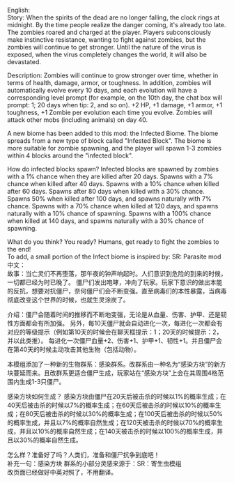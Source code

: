 English:<br/>
Story: When the spirits of the dead are no longer falling, the clock rings at midnight. By the time people realize the danger coming, it's already too late.
The zombies roared and charged at the player. Players subconsciously make instinctive resistance, wanting to fight against zombies, but the zombies will continue to get stronger. Until the nature of the virus is exposed, when the virus completely changes the world, it will also be devastated.

Description: Zombies will continue to grow stronger over time, whether in terms of health, damage, armor, or toughness.
In addition, zombies will automatically evolve every 10 days, and each evolution will have a corresponding level prompt (for example, on the 10th day, the chat box will prompt: 1; 20 days when tip: 2, and so on).
+2 HP, +1 damage, +1 armor, +1 toughness, +1 Zombie per evolution each time you evolve. Zombies will attack other mobs (including animals) on day 40.

A new biome has been added to this mod: the Infected Biome. The biome spreads from a new type of block called "Infested Block". The biome is more suitable for zombie spawning, and the player will spawn 1-3 zombies within 4 blocks around the "infected block".

How do infected blocks spawn?
Infected blocks are spawned by zombies with a 1% chance when they are killed after 20 days. Spawns with a 7% chance when killed after 40 days. Spawns with a 10% chance when killed after 60 days. Spawns after 80 days when killed with a 30% chance. Spawns 50% when killed after 100 days, and spawns naturally with 7% chance. Spawns with a 70% chance when killed at 120 days, and spawns naturally with a 10% chance of spawning. Spawns with a 100% chance when killed at 140 days, and spawns naturally with a 30% chance of spawning.

What do you think? You ready? Humans, get ready to fight the zombies to the end!<br/>
To add, a small portion of the Infect biome is inspired by: SR: Parasite mod<br/>
中文：<br/>
故事：当亡灵们不再堕落，那午夜的钟声响起时。人们意识到危险的到来的时候，一切都已经为时已晚了。
僵尸们发出咆哮，冲向了玩家。玩家下意识的做出本能的反抗，想要对抗僵尸，奈何僵尸们会不断变强。直至病毒们的本性暴露，当病毒彻底改变这个世界的时候，也就生灵涂炭了。

介绍：僵尸会随着时间的推移而不断地变强，无论是从血量、伤害、护甲、还是韧性方面都会有所加强。
另外，每10天僵尸就会自动进化一次，每进化一次都会有对应的等级提示（例如第10天的时候会在聊天框提示：1；20天的时候提示：2，并以此类推）。
每进化一次僵尸血量+2、伤害+1、护甲+1、韧性+1。并且僵尸会在第40天的时候主动攻击其他生物（包括动物）。

本模组添加了一种新的生物群系：感染群系。改群系由一种名为“感染方块”的新方块蔓延而来。且改群系更适合僵尸生成，玩家站在“感染方块”上会在其周围4格范围内生成1-3只僵尸。

感染方块如何生成？
感染方块由僵尸在20天后被击杀的时候以1%的概率生成；在40天后被击杀的时候以7%的概率生成；在60天后被击杀的时候以10%的概率生成；在80天后被击杀的时候以30%的概率生成；在100天后被击杀的时候以50%的概率生成，并且以7%的概率自然生成；在120天被击杀的时候以70%的概率生成，并且以10%的概率自然生成；在140天被击杀的时候以100%的概率生成，并且以30%的概率自然生成。

怎么样？准备好了吗？人类们，准备和僵尸抗争到底吧！<br/>
补充一句：感染方块 群系的小部分灵感来源于：SR：寄生虫模组<br/>
改页面已经做好中英对照了，不用翻译。
